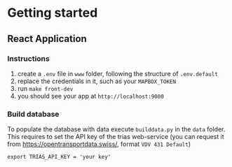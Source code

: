 # Getting started

## React Application

### Instructions

1) create a `.env` file in `www` folder, following the structure of `.env.default`
2) replace the credentials in it, such as your `MAPBOX_TOKEN`
3) run `make front-dev`
4) you should see your app at `http://localhost:9000`


### Build database

To populate the database with data execute `builddata.py` in the `data` folder. This requires to set
the API key of the trias web-service (you can request it from https://opentransportdata.swiss/, format `VDV 431 Default`)

```shell
export TRIAS_API_KEY = 'your key'
```
